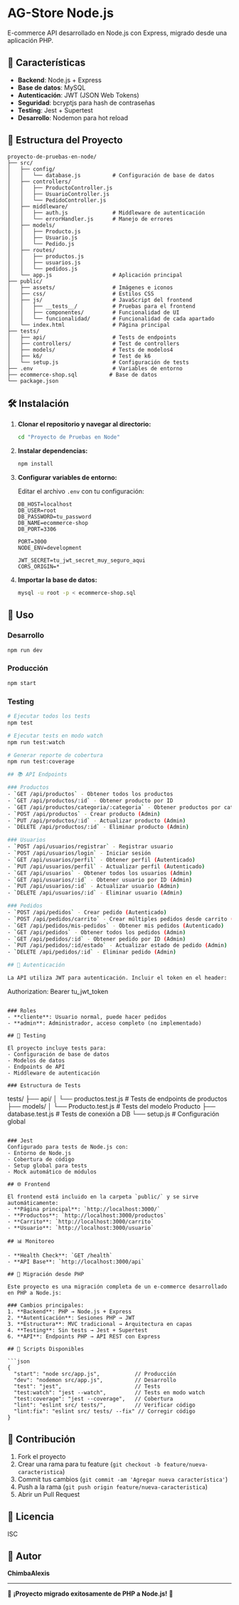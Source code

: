 # AG-Store Node.js

E-commerce API desarrollado en Node.js con Express, migrado desde una aplicación PHP.

## 🚀 Características

- **Backend**: Node.js + Express
- **Base de datos**: MySQL
- **Autenticación**: JWT (JSON Web Tokens)
- **Seguridad**: bcryptjs para hash de contraseñas
- **Testing**: Jest + Supertest
- **Desarrollo**: Nodemon para hot reload

## 📁 Estructura del Proyecto

```
proyecto-de-pruebas-en-node/
├── src/
│   ├── config/
│   │   └── database.js          # Configuración de base de datos
│   ├── controllers/
│   │   ├── ProductoController.js
│   │   ├── UsuarioController.js
│   │   └── PedidoController.js
│   ├── middleware/
│   │   ├── auth.js              # Middleware de autenticación
│   │   └── errorHandler.js      # Manejo de errores
│   ├── models/
│   │   ├── Producto.js
│   │   ├── Usuario.js
│   │   └── Pedido.js
│   ├── routes/
│   │   ├── productos.js
│   │   ├── usuarios.js
│   │   └── pedidos.js
│   └── app.js                   # Aplicación principal
├── public/
│   ├── assets/                  # Imágenes e iconos
│   ├── css/                     # Estilos CSS
│   ├── js/                      # JavaScript del frontend
│   │   ├── __tests__/           # Pruebas para el frontend
│   │   ├── componentes/         # Funcionalidad de UI
│   │   └── funcionalidad/       # Funcionalidad de cada apartado
│   └── index.html               # Página principal
├── tests/
│   ├── api/                     # Tests de endpoints
│   ├── controllers/             # Test de controllers
│   ├── models/                  # Tests de modelos4
│   ├── k6/                      # Test de k6      
│   └── setup.js                 # Configuración de tests
├── .env                         # Variables de entorno
├── ecommerce-shop.sql          # Base de datos
└── package.json
```

## 🛠️ Instalación

1. **Clonar el repositorio y navegar al directorio:**
   ```bash
   cd "Proyecto de Pruebas en Node"
   ```

2. **Instalar dependencias:**
   ```bash
   npm install
   ```

3. **Configurar variables de entorno:**
   
   Editar el archivo `.env` con tu configuración:
   ```env
   DB_HOST=localhost
   DB_USER=root
   DB_PASSWORD=tu_password
   DB_NAME=ecommerce-shop
   DB_PORT=3306
   
   PORT=3000
   NODE_ENV=development
   
   JWT_SECRET=tu_jwt_secret_muy_seguro_aqui
   CORS_ORIGIN=*
   ```

4. **Importar la base de datos:**
   ```bash
   mysql -u root -p < ecommerce-shop.sql
   ```

## 🚀 Uso

### Desarrollo
```bash
npm run dev
```

### Producción
```bash
npm start
```

### Testing
```bash
# Ejecutar todos los tests
npm test

# Ejecutar tests en modo watch
npm run test:watch

# Generar reporte de cobertura
npm run test:coverage

## 📚 API Endpoints

### Productos
- `GET /api/productos` - Obtener todos los productos
- `GET /api/productos/:id` - Obtener producto por ID
- `GET /api/productos/categoria/:categoria` - Obtener productos por categoría
- `POST /api/productos` - Crear producto (Admin)
- `PUT /api/productos/:id` - Actualizar producto (Admin)
- `DELETE /api/productos/:id` - Eliminar producto (Admin)

### Usuarios
- `POST /api/usuarios/registrar` - Registrar usuario
- `POST /api/usuarios/login` - Iniciar sesión
- `GET /api/usuarios/perfil` - Obtener perfil (Autenticado)
- `PUT /api/usuarios/perfil` - Actualizar perfil (Autenticado)
- `GET /api/usuarios` - Obtener todos los usuarios (Admin)
- `GET /api/usuarios/:id` - Obtener usuario por ID (Admin)
- `PUT /api/usuarios/:id` - Actualizar usuario (Admin)
- `DELETE /api/usuarios/:id` - Eliminar usuario (Admin)

### Pedidos
- `POST /api/pedidos` - Crear pedido (Autenticado)
- `POST /api/pedidos/carrito` - Crear múltiples pedidos desde carrito (Autenticado)
- `GET /api/pedidos/mis-pedidos` - Obtener mis pedidos (Autenticado)
- `GET /api/pedidos` - Obtener todos los pedidos (Admin)
- `GET /api/pedidos/:id` - Obtener pedido por ID (Admin)
- `PUT /api/pedidos/:id/estado` - Actualizar estado de pedido (Admin)
- `DELETE /api/pedidos/:id` - Eliminar pedido (Admin)

## 🔐 Autenticación

La API utiliza JWT para autenticación. Incluir el token en el header:

```
Authorization: Bearer tu_jwt_token
```

### Roles
- **cliente**: Usuario normal, puede hacer pedidos
- **admin**: Administrador, acceso completo (no implementado)

## 🧪 Testing

El proyecto incluye tests para:
- Configuración de base de datos
- Modelos de datos
- Endpoints de API
- Middleware de autenticación

### Estructura de Tests
```
tests/
├── api/
│   └── productos.test.js       # Tests de endpoints de productos
├── models/
│   └── Producto.test.js        # Tests del modelo Producto
├── database.test.js            # Tests de conexión a DB
└── setup.js                    # Configuración global
```

### Jest
Configurado para tests de Node.js con:
- Entorno de Node.js
- Cobertura de código
- Setup global para tests
- Mock automático de módulos

## 🌐 Frontend

El frontend está incluido en la carpeta `public/` y se sirve automáticamente:
- **Página principal**: `http://localhost:3000/`
- **Productos**: `http://localhost:3000/productos`
- **Carrito**: `http://localhost:3000/carrito`
- **Usuario**: `http://localhost:3000/usuario`

## 📊 Monitoreo

- **Health Check**: `GET /health`
- **API Base**: `http://localhost:3000/api`

## 🔄 Migración desde PHP

Este proyecto es una migración completa de un e-commerce desarrollado en PHP a Node.js:

### Cambios principales:
1. **Backend**: PHP → Node.js + Express
2. **Autenticación**: Sesiones PHP → JWT
3. **Estructura**: MVC tradicional → Arquitectura en capas
4. **Testing**: Sin tests → Jest + Supertest
6. **API**: Endpoints PHP → API REST con Express

## 📝 Scripts Disponibles

```json
{
  "start": "node src/app.js",           // Producción
  "dev": "nodemon src/app.js",          // Desarrollo
  "test": "jest",                       // Tests
  "test:watch": "jest --watch",         // Tests en modo watch
  "test:coverage": "jest --coverage",   // Cobertura
  "lint": "eslint src/ tests/",         // Verificar código
  "lint:fix": "eslint src/ tests/ --fix" // Corregir código
}
```

## 🤝 Contribución

1. Fork el proyecto
2. Crear una rama para tu feature (`git checkout -b feature/nueva-caracteristica`)
3. Commit tus cambios (`git commit -am 'Agregar nueva característica'`)
4. Push a la rama (`git push origin feature/nueva-caracteristica`)
5. Abrir un Pull Request

## 📄 Licencia

ISC

## 👤 Autor

**ChimbaAlexis**

---

🎉 **¡Proyecto migrado exitosamente de PHP a Node.js!** 🎉
